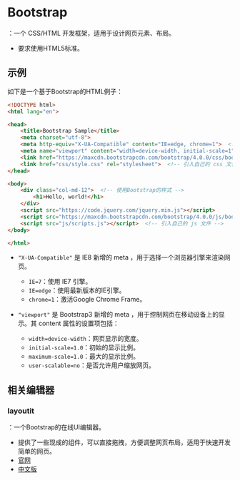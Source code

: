 # Bootstrap

：一个 CSS/HTML 开发框架，适用于设计网页元素、布局。
- 要求使用HTML5标准。

## 示例

如下是一个基于Bootstrap的HTML例子：

```html
<!DOCTYPE html>
<html lang="en">

<head>
	<title>Bootstrap Sample</title>
    <meta charset="utf-8">
    <meta http-equiv="X-UA-Compatible" content="IE=edge, chrome=1">  <!-- 用于兼容IE浏览器 -->
    <meta name="viewport" content="width=device-width, initial-scale=1">  <!-- 控制网页在移动设备上的显示 -->
	<link href="https://maxcdn.bootstrapcdn.com/bootstrap/4.0.0/css/bootstrap.min.css" rel="stylesheet">  <!-- 引入bootstrap的 css 文件 -->
	<link href="css/style.css" rel="stylesheet">  <!-- 引入自己的 css 文件 -->
</head>

<body>
	<div class="col-md-12">  <!-- 使用Bootstrap的样式 -->
		<h1>Hello, world!</h1>
	</div>
	<script src="https://code.jquery.com/jquery.min.js"></script>
	<script src="https://maxcdn.bootstrapcdn.com/bootstrap/4.0.0/js/bootstrap.min.js"></script>  <!-- 引入bootstrap的 js 文件 -->
	<script src="js/scripts.js"></script>  <!-- 引入自己的 js 文件 -->
</body>

</html>
```
- `"X-UA-Compatible"` 是 IE8 新增的 meta ，用于选择一个浏览器引擎来渲染网页。
  - `IE=7`：使用 IE7 引擎。
  - `IE=edge`：使用最新版本的IE引擎。
  - `chrome=1`：激活Google Chrome Frame。

- `"viewport"` 是 Bootstrap3 新增的 meta ，用于控制网页在移动设备上的显示。其 content 属性的设置项包括：
  - `width=device-width`：网页显示的宽度。
  - `initial-scale=1.0`：初始的显示比例。
  - `maximum-scale=1.0`：最大的显示比例。
  - `user-scalable=no`：是否允许用户缩放网页。


## 相关编辑器

### layoutit

：一个Bootstrap的在线UI编辑器。
- 提供了一些现成的组件，可以直接拖拽，方便调整网页布局，适用于快速开发简单的网页。
- [官网](https://www.layoutit.com/build)
- [中文版](https://www.runoob.com/try/bootstrap/layoutit/)
